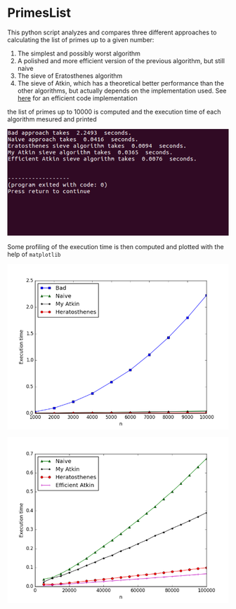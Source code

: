 # PrimesList


This python script analyzes and compares three different approaches to calculating the list of primes up to a given number:

1. The simplest and possibly worst algorithm
2. A polished and more efficient version of the previous algorithm, but still naive
3. The sieve of Eratosthenes algorithm
4. The sieve of Atkin, which has a theoretical better performance than the other algorithms, but actually depends on the implementation used. See [here](https://web.archive.org/web/20071011180805/http://krenzel.info/static/atkin.py) for an efficient code implementation

the list of primes up to 10000 is computed and the execution time of each algorithm mesured and printed

<p align="center">
  <img src="https://github.com/dario-marvin/PrimesList/blob/master/prime0.png">
</p>

Some profiling of the execution time is then computed and plotted with the help of `matplotlib`

<p align="center">
  <img src="https://github.com/dario-marvin/PrimesList/blob/master/prime1.png">
</p>

<p align="center">
  <img src="https://github.com/dario-marvin/PrimesList/blob/master/prime2.png">
</p>
